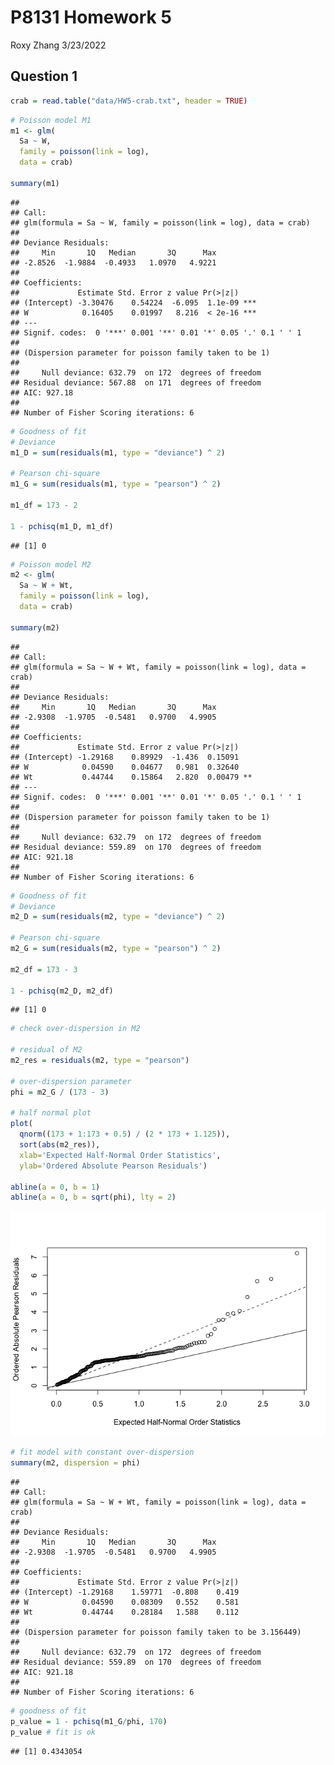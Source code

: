 P8131 Homework 5
================
Roxy Zhang
3/23/2022

## Question 1

``` r
crab = read.table("data/HW5-crab.txt", header = TRUE)
```

``` r
# Poisson model M1
m1 <- glm(
  Sa ~ W,
  family = poisson(link = log),
  data = crab)

summary(m1)
```

    ## 
    ## Call:
    ## glm(formula = Sa ~ W, family = poisson(link = log), data = crab)
    ## 
    ## Deviance Residuals: 
    ##     Min       1Q   Median       3Q      Max  
    ## -2.8526  -1.9884  -0.4933   1.0970   4.9221  
    ## 
    ## Coefficients:
    ##             Estimate Std. Error z value Pr(>|z|)    
    ## (Intercept) -3.30476    0.54224  -6.095  1.1e-09 ***
    ## W            0.16405    0.01997   8.216  < 2e-16 ***
    ## ---
    ## Signif. codes:  0 '***' 0.001 '**' 0.01 '*' 0.05 '.' 0.1 ' ' 1
    ## 
    ## (Dispersion parameter for poisson family taken to be 1)
    ## 
    ##     Null deviance: 632.79  on 172  degrees of freedom
    ## Residual deviance: 567.88  on 171  degrees of freedom
    ## AIC: 927.18
    ## 
    ## Number of Fisher Scoring iterations: 6

``` r
# Goodness of fit
# Deviance
m1_D = sum(residuals(m1, type = "deviance") ^ 2)

# Pearson chi-square
m1_G = sum(residuals(m1, type = "pearson") ^ 2)

m1_df = 173 - 2

1 - pchisq(m1_D, m1_df)
```

    ## [1] 0

``` r
# Poisson model M2
m2 <- glm(
  Sa ~ W + Wt,
  family = poisson(link = log),
  data = crab)

summary(m2)
```

    ## 
    ## Call:
    ## glm(formula = Sa ~ W + Wt, family = poisson(link = log), data = crab)
    ## 
    ## Deviance Residuals: 
    ##     Min       1Q   Median       3Q      Max  
    ## -2.9308  -1.9705  -0.5481   0.9700   4.9905  
    ## 
    ## Coefficients:
    ##             Estimate Std. Error z value Pr(>|z|)   
    ## (Intercept) -1.29168    0.89929  -1.436  0.15091   
    ## W            0.04590    0.04677   0.981  0.32640   
    ## Wt           0.44744    0.15864   2.820  0.00479 **
    ## ---
    ## Signif. codes:  0 '***' 0.001 '**' 0.01 '*' 0.05 '.' 0.1 ' ' 1
    ## 
    ## (Dispersion parameter for poisson family taken to be 1)
    ## 
    ##     Null deviance: 632.79  on 172  degrees of freedom
    ## Residual deviance: 559.89  on 170  degrees of freedom
    ## AIC: 921.18
    ## 
    ## Number of Fisher Scoring iterations: 6

``` r
# Goodness of fit
# Deviance
m2_D = sum(residuals(m2, type = "deviance") ^ 2)

# Pearson chi-square
m2_G = sum(residuals(m2, type = "pearson") ^ 2)

m2_df = 173 - 3

1 - pchisq(m2_D, m2_df)
```

    ## [1] 0

``` r
# check over-dispersion in M2

# residual of M2
m2_res = residuals(m2, type = "pearson")

# over-dispersion parameter
phi = m2_G / (173 - 3)

# half normal plot
plot(
  qnorm((173 + 1:173 + 0.5) / (2 * 173 + 1.125)),
  sort(abs(m2_res)),
  xlab='Expected Half-Normal Order Statistics', 
  ylab='Ordered Absolute Pearson Residuals')

abline(a = 0, b = 1)
abline(a = 0, b = sqrt(phi), lty = 2)
```

![](bm2_hw5_files/figure-gfm/unnamed-chunk-4-1.png)<!-- -->

``` r
# fit model with constant over-dispersion
summary(m2, dispersion = phi)
```

    ## 
    ## Call:
    ## glm(formula = Sa ~ W + Wt, family = poisson(link = log), data = crab)
    ## 
    ## Deviance Residuals: 
    ##     Min       1Q   Median       3Q      Max  
    ## -2.9308  -1.9705  -0.5481   0.9700   4.9905  
    ## 
    ## Coefficients:
    ##             Estimate Std. Error z value Pr(>|z|)
    ## (Intercept) -1.29168    1.59771  -0.808    0.419
    ## W            0.04590    0.08309   0.552    0.581
    ## Wt           0.44744    0.28184   1.588    0.112
    ## 
    ## (Dispersion parameter for poisson family taken to be 3.156449)
    ## 
    ##     Null deviance: 632.79  on 172  degrees of freedom
    ## Residual deviance: 559.89  on 170  degrees of freedom
    ## AIC: 921.18
    ## 
    ## Number of Fisher Scoring iterations: 6

``` r
# goodness of fit
p_value = 1 - pchisq(m1_G/phi, 170)
p_value # fit is ok
```

    ## [1] 0.4343054
